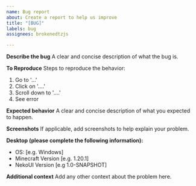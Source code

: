 ```yaml
---
name: Bug report
about: Create a report to help us improve
title: "[BUG]"
labels: bug
assignees: brokenedtzjs

---
```


**Describe the bug**
A clear and concise description of what the bug is.

**To Reproduce**
Steps to reproduce the behavior:
1. Go to '...'
2. Click on '....'
3. Scroll down to '....'
4. See error

**Expected behavior**
A clear and concise description of what you expected to happen.

**Screenshots**
If applicable, add screenshots to help explain your problem.

**Desktop (please complete the following information):**
 - OS: [e.g. Windows]
 - Minecraft Version [e.g. 1.20.1]
 - NekoUI Version [e.g 1.0-SNAPSHOT]

**Additional context**
Add any other context about the problem here.
